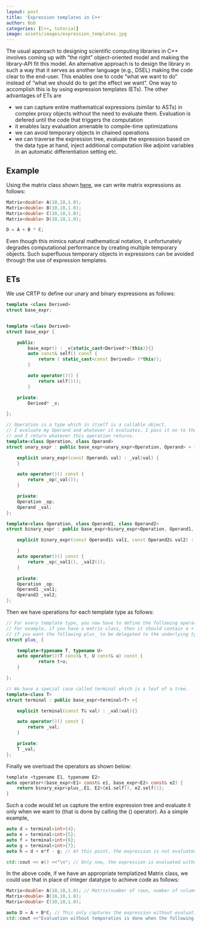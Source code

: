 ```yaml
---
layout: post
title: 'Expression templates in C++'
author: Bob
categories: [C++, tutorial]
image: assets/images/expression_templates.jpg
---
```


The usual approach to designing scientific computing libraries in C++ involves coming up with “the right” object-oriented model and making the library-API fit this model. An alternative approach is to design the library in such a way that it serves as another language (e.g., DSEL) making the code clear to the end-user. This enables one to code “what we want to do“ instead of “what we should do to get the effect we want“. One way to accomplish this is by using expression templates (ETs). The other advantages of ETs are

- we can capture entire mathematical expressions (similar to ASTs) in complex proxy objects without the need to evaluate them. Evaluation is defered until the code that triggers the computation
- it enables lazy evaluation amenable to compile-time optimizations
- we can avoid temporary objects in chained operations
- we can traverse the expression tree, evaluate the expression based on the data type at hand, inject additional computation like adjoint variables in an automatic differentiation setting etc.

## Example

Using the matrix class shown [here](https://prav-nak.github.io/blog-articles/tiny-C++-library-for-matrix-algebra/), we can write matrix expressions as follows:

```cpp
Matrix<double> A(10,10,1.0);
Matrix<double> B(10,10,1.0);
Matrix<double> C(10,10,1.0);
Matrix<double> D(10,10,1.0);

D = A + B * C;
```

Even though this mimics natural mathematical notation, it unfortunately degrades computational performance by creating multiple temporary objects. Such superfluous temporary objects in expressions can be avoided through the use of expression templates.

## ETs

We use CRTP to define our unary and binary expressions as follows:

```cpp
template <class Derived>
struct base_expr;


template <class Derived>
struct base_expr {

	public:
		base_expr() : _v{static_cast<Derived*>(this)}{}
		auto const& self() const {
			return ( static_cast<const Derived&> (*this));
		}

		auto operator()() {
			return self()();
		}

	private:
		Derived* _v;

};

// Operation is a type which in itself is a callable object.
// I evaluate my Operand and whatever it evaluates, I pass it on to the operation
// and I return whatever this operation returns.
template<class Operation, class Operand>
struct unary_expr : public base_expr<unary_expr<Operation, Operand> > {

	explicit unary_expr(const Operand& val) : _val(val) {
	}

	auto operator()() const {
		return _op(_val());
	}

	private:
	Operation _op;
	Operand _val;
};

template<class Operation, class Operand1, class Operand2>
struct binary_expr : public base_expr<binary_expr<Operation, Operand1, Operand2> > {

	explicit binary_expr(const Operand1& val1, const Operand2& val2) : _val1(val1), _val2(val2) {

	}
	auto operator()() const {
		return _op(_val1(), _val2());
	}

	private:
	Operation _op;
	Operand1 _val1;
	Operand2 _val2;
};
```

Then we have operations for each template type as follows:

```cpp
// For every template type, you now have to define the following operations
// For example, if you have a matrix class, then it should contain a + operator
// if you want the following plus_ to be delegated to the underlying types
struct plus_ {

	template<typename T, typename U>
	auto operator()(T const& t, U const& u) const {
			return t+u;
	}

};
```

```cpp
// We have a special case called terminal which is a leaf of a tree.
template<class T>
struct terminal : public base_expr<terminal<T> >{

	explicit terminal(const T& val) : _val(val){}

	auto operator()() const {
		return _val;
	}

	private:
	T _val;
};
```

Finally we overload the operators as shown below:

```c
template <typename E1, typename E2>
auto operator+(base_expr<E1> const& e1, base_expr<E2> const& e2) {
	return binary_expr<plus_,E1, E2>{e1.self(), e2.self()};
}
```

Such a code would let us capture the entire expression tree and evaluate it only when we want to (that is done by calling the () operator). As a simple example,

```cpp
auto d = terminal<int>{4};
auto e = terminal<int>{5};
auto f = terminal<int>{6};
auto g = terminal<int>{7};
auto h = d + e*f - g; // At this point, the expression is not evaluated yet. h holds the entire express tree.

std::cout << e() <<"\n"; // Only now, the expression is evaluated without any temporaries.
```

In the above code, if we have an appropriate templatized Matrix class, we could use that in place of integer datatype to achieve code as follows:

```cpp
Matrix<double> A(10,10,1.0); // Matrix(number of rows, number of columns, default value)
Matrix<double> B(10,10,1.0);
Matrix<double> C(10,10,1.0);

auto D = A + B*C; // This only captures the expression without evaluating it.
std::cout <<"Evaluation without temporaties is done when the following syntax is encountered "<<D()<<std::endl;
```

